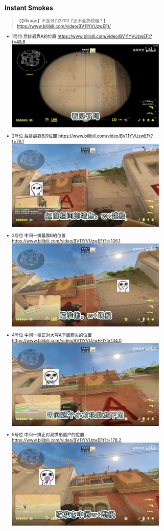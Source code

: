 ## Instant Smokes

>【【Mirage】不是哥们2700了还不会扔快烟？】 https://www.bilibili.com/video/BV11YVUzwEFt/

- 1号位 后排最靠A的位置
https://www.bilibili.com/video/BV11YVUzwEFt?t=48.6
![alt text](<../../assets/de_mirage T Instant Smokes/image.png>)


- 2号位 后排最靠B的位置
https://www.bilibili.com/video/BV11YVUzwEFt?t=78.1
![alt text](<../../assets/de_mirage T Instant Smokes/image-1.png>)

- 3号位 中间一排最靠B的位置 
https://www.bilibili.com/video/BV11YVUzwEFt?t=106.1
![alt text](<../../assets/de_mirage T Instant Smokes/image-2.png>)

- 4号位 中间一排正对大写A下面箭头的位置
https://www.bilibili.com/video/BV11YVUzwEFt?t=134.0
![alt text](<../../assets/de_mirage T Instant Smokes/image-3.png>)


- 5号位 中间一排正对双拱形窗户的位置
https://www.bilibili.com/video/BV11YVUzwEFt?t=178.2
![alt text](<../../assets/de_mirage T Instant Smokes/image-4.png>)